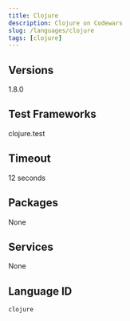 ```yaml
---
title: Clojure
description: Clojure on Codewars
slug: /languages/clojure
tags: [clojure]
---
```



## Versions
1.8.0
## Test Frameworks
clojure.test
## Timeout
12 seconds
## Packages
None 
## Services
None
## Language ID
`clojure`
